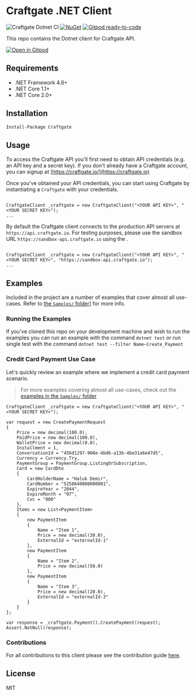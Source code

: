 # Craftgate .NET Client

![Craftgate Dotnet CI](https://github.com/craftgate/craftgate-dotnet-client/workflows/Craftgate%20Dotnet%20CI/badge.svg?branch=master)
[![NuGet](https://img.shields.io/nuget/v/Craftgate.svg)](https://www.nuget.org/packages/Craftgate/)
[![Gitpod ready-to-code](https://img.shields.io/badge/Gitpod-ready--to--code-blue?logo=gitpod)](https://gitpod.io/#https://github.com/craftgate/craftgate-dotnet-client)

This repo contains the Dotnet client for Craftgate API.

[![Open in Gitpod](https://gitpod.io/button/open-in-gitpod.svg)](https://gitpod.io/#https://github.com/craftgate/craftgate-dotnet-client)

## Requirements
- .NET Framework 4.6+
- .NET Core 1.1+ 
- .NET Core 2.0+

## Installation
```bash
Install-Package Craftgate
```

## Usage
To access the Craftgate API you'll first need to obtain API credentials (e.g. an API key and a secret key). If you don't already have a Craftgate account, you can signup at [https://craftgate.io/](https://craftgate.io)

Once you've obtained your API credentials, you can start using Craftgate by instantiating a `Craftgate` with your credentials.

```dotnet

CraftgateClient _craftgate = new CraftgateClient("<YOUR API KEY>", "<YOUR SECRET KEY>");
...

```

By default the Craftgate client connects to the production API servers at `https://api.craftgate.io`. For testing purposes, please use the sandbox URL `https://sandbox-api.craftgate.io` using the .

```dotnet

CraftgateClient _craftgate = new CraftgateClient("<YOUR API KEY>", "<YOUR SECRET KEY>", "https://sandbox-api.craftgate.io");
...

```

## Examples
Included in the project are a number of examples that cover almost all use-cases. Refer to [the `Samples/` folder](./Samples)] for more info.

### Running the Examples
If you've cloned this repo on your development machine and wish to run the examples you can run an example with the command `dotnet test` or run single test with the command `dotnet test --filter Name~Create_Payment`

### Credit Card Payment Use Case
Let's quickly review an example where we implement a credit card payment scenario.

> For more examples covering almost all use-cases, check out the [examples in the `Samples/` folder](./Samples)

```dotnet
CraftgateClient _craftgate = new CraftgateClient("<YOUR API KEY>", "<YOUR SECRET KEY>");

var request = new CreatePaymentRequest
{
    Price = new decimal(100.0),
    PaidPrice = new decimal(100.0),
    WalletPrice = new decimal(0.0),
    Installment = 1,
    ConversationId = "456d1297-908e-4bd6-a13b-4be31a6e47d5",
    Currency = Currency.Try,
    PaymentGroup = PaymentGroup.ListingOrSubscription,
    Card = new CardDto
    {
        CardHolderName = "Haluk Demir",
        CardNumber = "5258640000000001",
        ExpireYear = "2044",
        ExpireMonth = "07",
        Cvc = "000"
    },
    Items = new List<PaymentItem>
    {
        new PaymentItem
        {
            Name = "Item 1",
            Price = new decimal(30.0),
            ExternalId = "externalId-1"
        },
        new PaymentItem
        {
            Name = "Item 2",
            Price = new decimal(50.0)
        },
        new PaymentItem
        {
            Name = "Item 3",
            Price = new decimal(20.0),
            ExternalId = "externalId-3"
        }
    }
};

var response = _craftgate.Payment().CreatePayment(request);
Assert.NotNull(response);
```

### Contributions
For all contributions to this client please see the contribution guide [here](CONTRIBUTING.md).

## License
MIT
